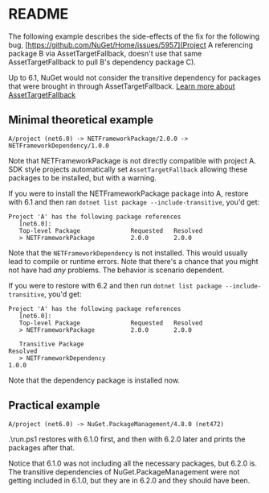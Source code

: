 # README

The following example describes the side-effects of the fix for the following bug, [https://github.com/NuGet/Home/issues/5957](Project A referencing package B via AssetTargetFallback, doesn't use that same AssetTargetFallback to pull B's dependency package C).

Up to 6.1, NuGet would not consider the transitive dependency for packages that were brought in through AssetTargetFallback. [Learn more about AssetTargetFallback](https://docs.microsoft.com/en-us/nuget/consume-packages/package-references-in-project-files#assettargetfallback)

## Minimal theoretical example

```console
A/project (net6.0) -> NETFrameworkPackage/2.0.0 -> NETFrameworkDependency/1.0.0
```

Note that NETFrameworkPackage is not directly compatible with project A. SDK style projects automatically set `AssetTargetFallback` allowing these packages to be installed, but with a warning.

If you were to install the NETFrameworkPackage package into A, restore with 6.1 and then ran `dotnet list package --include-transitive`, you'd get:

```console
Project 'A' has the following package references
   [net6.0]:
   Top-level Package              Requested   Resolved
   > NETFrameworkPackage          2.0.0       2.0.0
```

Note that the `NETFrameworkDependency` is not installed. This would usually lead to compile or runtime errors. Note that there's a chance that you might not have had *any* problems. The behavior is scenario dependent.

If you were to restore with 6.2 and then run `dotnet list package --include-transitive`, you'd get:

```console
Project 'A' has the following package references
   [net6.0]:
   Top-level Package              Requested   Resolved
   > NETFrameworkPackage          2.0.0       2.0.0

   Transitive Package                                                                   Resolved
   > NETFrameworkDependency                                                             1.0.0
```

Note that the dependency package is installed now.

## Practical example

```console
A/project (net6.0) -> NuGet.PackageManagement/4.8.0 (net472)
```

.\run.ps1 restores with 6.1.0 first, and then with 6.2.0 later and prints the packages after that.

Notice that 6.1.0 was not including all the necessary packages, but 6.2.0 is.
The transitive dependencies of NuGet.PackageManagement were not getting included in 6.1.0, but they are in 6.2.0 and they should have been.
